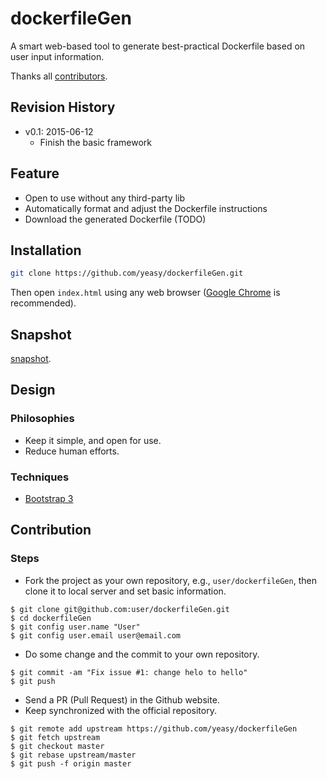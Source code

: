 dockerfileGen
===

A smart web-based tool to generate best-practical Dockerfile based on user input information.

Thanks all [contributors](https://github.com/yeasy/dockerfileGen/graphs/contributors).

## Revision History
* v0.1: 2015-06-12
    * Finish the basic framework

## Feature
* Open to use without any third-party lib
* Automatically format and adjust the Dockerfile instructions
* Download the generated Dockerfile (TODO)

## Installation

```sh
git clone https://github.com/yeasy/dockerfileGen.git
```

Then open `index.html` using any web browser ([Google Chrome](http://www.google.com/chrome/) is recommended).


## Snapshot
[snapshot](img/snapshot.png).


## Design

### Philosophies
* Keep it simple, and open for use.
* Reduce human efforts.

### Techniques
* [Bootstrap 3](http://getbootstrap.com)


## Contribution

### Steps
* Fork the project as your own repository, e.g., `user/dockerfileGen`, then clone it to local server and set basic information.
```
$ git clone git@github.com:user/dockerfileGen.git
$ cd dockerfileGen
$ git config user.name "User"
$ git config user.email user@email.com
```

* Do some change and the commit to your own repository.
```
$ git commit -am "Fix issue #1: change helo to hello"
$ git push
```

* Send a PR (Pull Request) in the Github website.
* Keep synchronized with the official repository.
```
$ git remote add upstream https://github.com/yeasy/dockerfileGen
$ git fetch upstream
$ git checkout master
$ git rebase upstream/master
$ git push -f origin master
```
